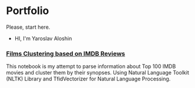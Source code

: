 # Portfolio
Please, start here.
- HI, I'm Yaroslav Aloshin
### [Films Clustering based on IMDB Reviews](https://github.com/AloshinYaroslav/Portfolio/tree/main/FilmsClustering)

<p>
This notebook is my attempt to parse information about Top 100 IMDB movies and cluster them by their synopses. Using Natural Language Toolkit (NLTK) Library and TfidVectorizer for Natural Language Processing.
 </p>
